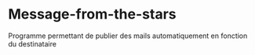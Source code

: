 # Message-from-the-stars
Programme permettant de publier des mails automatiquement en fonction du destinataire
